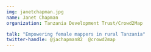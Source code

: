 ```yaml
---
img: janetchapman.jpg
name: Janet Chapman
organization: Tanzania Development Trust/Crowd2Map

talk: "Empowering female mappers in rural Tanzania"
twitter-handle: @jachapman82  @crowd2map
---
```

